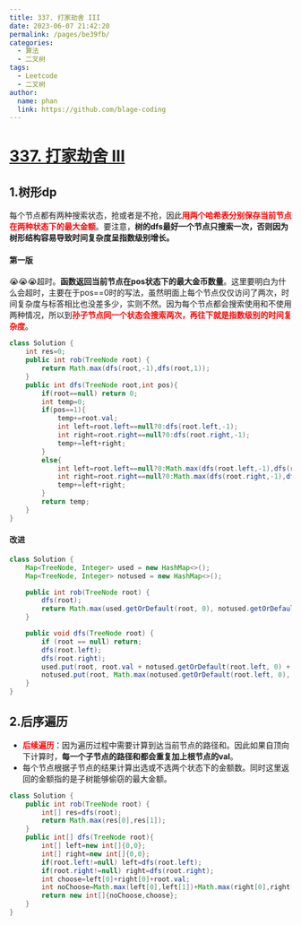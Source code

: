 ```yaml
---
title: 337. 打家劫舍 III
date: 2023-06-07 21:42:20
permalink: /pages/be39fb/
categories:
  - 算法
  - 二叉树
tags:
  - Leetcode
  - 二叉树
author: 
  name: phan
  link: https://github.com/blage-coding
---
```

# [337. 打家劫舍 III](https://leetcode.cn/problems/house-robber-iii/)

## 1.树形dp

每个节点都有两种搜索状态，抢或者是不抢，因此<font color="red">**用两个哈希表分别保存当前节点在两种状态下的最大金额**</font>。要注意，**树的dfs最好一个节点只搜索一次，否则因为树形结构容易导致时间复杂度呈指数级别增长。**

#### 第一版

😭😭😭超时。**函数返回当前节点在pos状态下的最大金币数量**。这里要明白为什么会超时，主要在于pos==0时的写法，虽然明面上每个节点仅仅访问了两次，时间复杂度与标答相比也没差多少，实则不然。因为每个节点都会搜索使用和不使用两种情况，所以到<font color="red">**孙子节点同一个状态会搜索两次，再往下就是指数级别的时间复杂度**</font>。

```java
class Solution {
    int res=0;
    public int rob(TreeNode root) {
        return Math.max(dfs(root,-1),dfs(root,1));
    }
    public int dfs(TreeNode root,int pos){
        if(root==null) return 0;
        int temp=0;
        if(pos==1){
            temp+=root.val;
            int left=root.left==null?0:dfs(root.left,-1);
            int right=root.right==null?0:dfs(root.right,-1);
            temp+=left+right;
        }
        else{
            int left=root.left==null?0:Math.max(dfs(root.left,-1),dfs(root.left,1));
            int right=root.right==null?0:Math.max(dfs(root.right,-1),dfs(root.right,1));
            temp+=left+right;
        }
        return temp;
    }
}
```

#### 改进

```java
class Solution {
    Map<TreeNode, Integer> used = new HashMap<>();
    Map<TreeNode, Integer> notused = new HashMap<>();

    public int rob(TreeNode root) {
        dfs(root);
        return Math.max(used.getOrDefault(root, 0), notused.getOrDefault(root, 0));
    }

    public void dfs(TreeNode root) {
        if (root == null) return;
        dfs(root.left);
        dfs(root.right);
        used.put(root, root.val + notused.getOrDefault(root.left, 0) + notused.getOrDefault(root.right, 0));
        notused.put(root, Math.max(notused.getOrDefault(root.left, 0), used.getOrDefault(root.left, 0)) + Math.max(notused.getOrDefault(root.right, 0), used.getOrDefault(root.right, 0)));
    }
}
```

## 2.后序遍历

- <font color="red">**后续遍历**</font>：因为遍历过程中需要计算到达当前节点的路径和。因此如果自顶向下计算时，**每一个子节点的路径和都会重复加上根节点的val**。
- 每个节点根据子节点的结果计算出选或不选两个状态下的金额数。同时这里返回的金额指的是子树能够偷窃的最大金额。

```java
class Solution {
    public int rob(TreeNode root) {
        int[] res=dfs(root);
        return Math.max(res[0],res[1]);
    }
    public int[] dfs(TreeNode root){
        int[] left=new int[]{0,0};
        int[] right=new int[]{0,0};
        if(root.left!=null) left=dfs(root.left);
        if(root.right!=null) right=dfs(root.right);
        int choose=left[0]+right[0]+root.val;
        int noChoose=Math.max(left[0],left[1])+Math.max(right[0],right[1]);
        return new int[]{noChoose,choose};
    }
}
```

